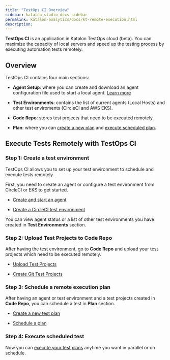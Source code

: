 ```yaml
---
title: "TestOps CI Overview" 
sidebar: katalon_studio_docs_sidebar
permalink: katalon-analytics/docs/kt-remote-execution.html 
description: 
---
```

**TestOps CI** is an application in Katalon TestOps cloud (beta). You can maximize the capacity of local servers and speed up the testing process by executing automation tests remotely. 

## Overview

TestOps CI contains four main sections:

- **Agent Setup**: where you can create and download an agent configuration file used to start a local agent. [Learn more](https://docs.katalon.com/katalon-analytics/docs/agents.html#download-an-agent-configuration-file-in-testops)

- **Test Environments**: contains the list of current agents (Local Hosts) and other test enviroments (CircleCI and AWS EKS).

- **Code Repo**: stores test projects that need to be executed remotely.

- **Plan**: where you can [create a new plan](https://docs.katalon.com/katalon-analytics/docs/kt-scheduler.html) and [execute scheduled plan](https://docs.katalon.com/katalon-analytics/docs/grid-local-agents.html).

## Execute Tests Remotely with TestOps CI

### Step 1: Create a test environment

TestOps CI allows you to set up your test environment to schedule and execute tests remotely.

First, you need to create an agent or configure a test environment from CircleCI or EKS to get started.

- [Create and start an agent](https://docs.katalon.com/katalon-analytics/docs/agents.html)

- [Create a CircleCI test environment](https://docs.katalon.com/katalon-analytics/docs/circleci.html)

You can view agent status or a list of other test environments you have created in **Test Environments** section.

### Step 2: Upload Test Projects to Code Repo

After having the test environment, go to **Code Repo** and upload your test projects which need to be executed remotely.

- [Upload Test Projects](https://docs.katalon.com/katalon-analytics/docs/code-repo.html)

- [Create Git Test Projects](https://docs.katalon.com/katalon-analytics/docs/git-test-project.html)

### Step 3: Schedule a remote execution plan

After having an agent or test environment and a test projects created in **Code Repo**, you can schedule a test in **Plan** section.

- [Create a new test plan](https://docs.katalon.com/katalon-analytics/docs/kt-scheduler.html#plan-a-test)

- [Schedule a plan](https://docs.katalon.com/katalon-analytics/docs/kt-scheduler.html#schedule-a-test-plan)

### Step 4: Execute scheduled test

Now you can [execute your test plans](https://docs.katalon.com/katalon-analytics/docs/grid-local-agents.html) anytime you want in parallel or on schedule.



